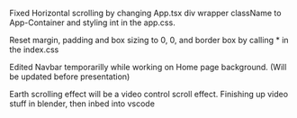 Fixed Horizontal scrolling by changing App.tsx div wrapper className to App-Container and styling int in the app.css. 

Reset margin, padding and box sizing to 0, 0, and border box by calling * in the index.css

Edited Navbar temporarilly while working on Home page background. (Will be updated before presentation)

Earth scrolling effect will be a video control scroll effect. Finishing up video stuff in blender, then inbed into vscode

